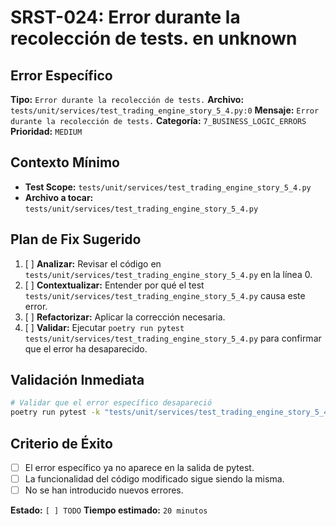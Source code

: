 # SRST-024: Error durante la recolección de tests. en unknown

## Error Específico
**Tipo:** `Error durante la recolección de tests.`
**Archivo:** `tests/unit/services/test_trading_engine_story_5_4.py:0`
**Mensaje:** `Error durante la recolección de tests.`
**Categoría:** `7_BUSINESS_LOGIC_ERRORS`
**Prioridad:** `MEDIUM`

## Contexto Mínimo
- **Test Scope:** `tests/unit/services/test_trading_engine_story_5_4.py`
- **Archivo a tocar:** `tests/unit/services/test_trading_engine_story_5_4.py`

## Plan de Fix Sugerido
1. [ ] **Analizar:** Revisar el código en `tests/unit/services/test_trading_engine_story_5_4.py` en la línea 0.
2. [ ] **Contextualizar:** Entender por qué el test `tests/unit/services/test_trading_engine_story_5_4.py` causa este error.
3. [ ] **Refactorizar:** Aplicar la corrección necesaria.
4. [ ] **Validar:** Ejecutar `poetry run pytest tests/unit/services/test_trading_engine_story_5_4.py` para confirmar que el error ha desaparecido.

## Validación Inmediata
```bash
# Validar que el error específico desapareció
poetry run pytest -k "tests/unit/services/test_trading_engine_story_5_4.py" -v
```

## Criterio de Éxito
- [ ] El error específico ya no aparece en la salida de pytest.
- [ ] La funcionalidad del código modificado sigue siendo la misma.
- [ ] No se han introducido nuevos errores.

**Estado:** `[ ] TODO`
**Tiempo estimado:** `20 minutos`
